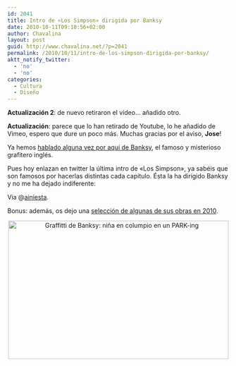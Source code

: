 ```yaml
---
id: 2041
title: Intro de «Los Simpson» dirigida por Banksy
date: 2010-10-11T09:10:56+02:00
author: Chavalina
layout: post
guid: http://www.chavalina.net/?p=2041
permalink: /2010/10/11/intro-de-los-simpson-dirigida-por-banksy/
aktt_notify_twitter:
  - 'no'
  - 'no'
categories:
  - Cultura
  - Diseño
---
```

**Actualización 2**: de nuevo retiraron el vídeo… añadido otro.

**Actualización**: parece que lo han retirado de Youtube, lo he añadido de Vimeo, espero que dure un poco más. Muchas gracias por el aviso, **Jose**!

Ya hemos [hablado alguna vez por aquí de Banksy](http://www.chavalina.net/2005/06/25/post-502/), el famoso y misterioso grafitero inglés.

Pues hoy enlazan en twitter la última intro de «Los Simpson», ya sabéis que son famosos por hacerlas distintas cada capítulo. Ésta la ha dirigido Banksy y no me ha dejado indiferente:

<p style="text-align: center;">
</p>

Via @[ainiesta](http://twitter.com/ainiesta/status/27012287918).

Bonus: además, os dejo una <a href="http://www.mymodernmet.com/profiles/blogs/top-12-banksy-pieces-of-2010" target="_blank">selección de algunas de sus obras en 2010</a>.

<p style="text-align: center;">
  <img class="size-large wp-image-2048  aligncenter" title="BanksyTop1020105" src="http://www.chavalina.net/imagenes/2010/10/BanksyTop1020105-500x314.jpg" alt="Graffitti de Banksy: niña en columpio en un PARK-ing" width="500" height="314" srcset="http://www.chavalina.net/imagenes/2010/10/BanksyTop1020105-500x314.jpg 500w, http://www.chavalina.net/imagenes/2010/10/BanksyTop1020105-300x188.jpg 300w, http://www.chavalina.net/imagenes/2010/10/BanksyTop1020105.jpg 721w" sizes="(max-width: 500px) 100vw, 500px" />
</p>
